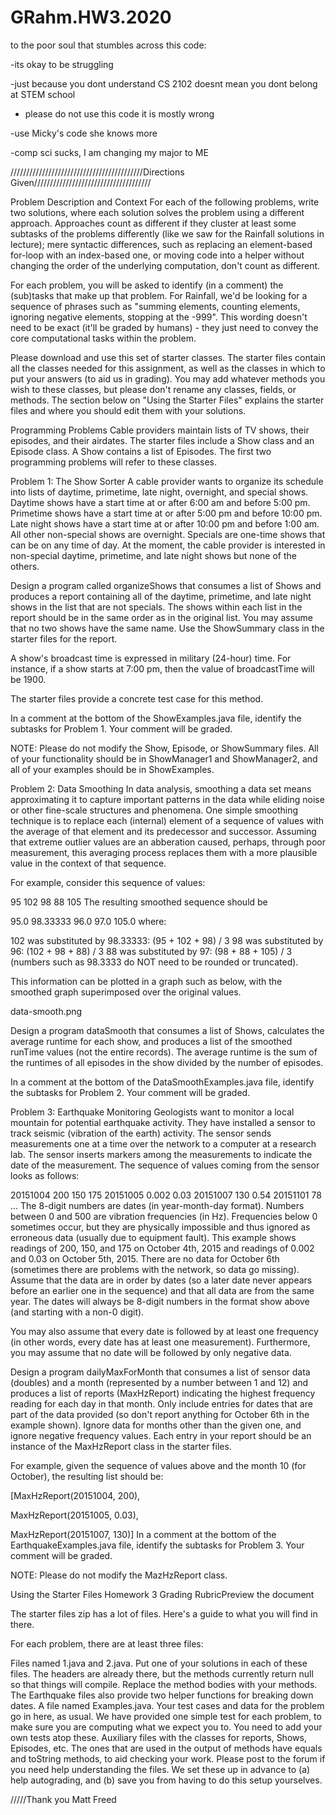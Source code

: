 # GRahm.HW3.2020


to the poor soul that stumbles across this code:

-its okay to be struggling

-just because you dont understand CS 2102 doesnt mean you dont belong at STEM school

- please do not use this code it is mostly wrong

-use Micky's code she knows more

-comp sci sucks, I am changing my major to ME








//////////////////////////////////////////Directions Given/////////////////////////////////////

Problem Description and Context
For each of the following problems, write two solutions, where each solution solves the problem using a different approach. Approaches count as different if they cluster at least some subtasks of the problems differently (like we saw for the Rainfall solutions in lecture); mere syntactic differences, such as replacing an element-based for-loop with an index-based one, or moving code into a helper without changing the order of the underlying computation, don't count as different.

For each problem, you will be asked to identify (in a comment) the (sub)tasks that make up that problem. For Rainfall, we'd be looking for a sequence of phrases such as "summing elements, counting elements, ignoring negative elements, stopping at the -999". This wording doesn't need to be exact (it'll be graded by humans) - they just need to convey the core computational tasks within the problem.

Please download and use this set of starter classes. The starter files contain all the classes needed for this assignment, as well as the classes in which to put your answers (to aid us in grading). You may add whatever methods you wish to these classes, but please don't rename any classes, fields, or methods. The section below on "Using the Starter Files" explains the starter files and where you should edit them with your solutions.

Programming Problems
Cable providers maintain lists of TV shows, their episodes, and their airdates. The starter files include a Show class and an Episode class. A Show contains a list of Episodes. The first two programming problems will refer to these classes.

Problem 1: The Show Sorter
A cable provider wants to organize its schedule into lists of daytime, primetime, late night, overnight, and special shows. Daytime shows have a start time at or after 6:00 am and before 5:00 pm. Primetime shows have a start time at or after 5:00 pm and before 10:00 pm. Late night shows have a start time at or after 10:00 pm and before 1:00 am. All other non-special shows are overnight. Specials are one-time shows that can be on any time of day. At the moment, the cable provider is interested in non-special daytime, primetime, and late night shows but none of the others.

Design a program called organizeShows that consumes a list of Shows and produces a report containing all of the daytime, primetime, and late night shows in the list that are not specials. The shows within each list in the report should be in the same order as in the original list. You may assume that no two shows have the same name. Use the ShowSummary class in the starter files for the report.

A show's broadcast time is expressed in military (24-hour) time. For instance, if a show starts at 7:00 pm, then the value of broadcastTime will be 1900.

The starter files provide a concrete test case for this method.

In a comment at the bottom of the ShowExamples.java file, identify the subtasks for Problem 1. Your comment will be graded.

NOTE: Please do not modify the Show, Episode, or ShowSummary files. All of your functionality should be in ShowManager1 and ShowManager2, and all of your examples should be in ShowExamples.

Problem 2: Data Smoothing
In data analysis, smoothing a data set means approximating it to capture important patterns in the data while eliding noise or other fine-scale structures and phenomena. One simple smoothing technique is to replace each (internal) element of a sequence of values with the average of that element and its predecessor and successor. Assuming that extreme outlier values are an abberation caused, perhaps, through poor measurement, this averaging process replaces them with a more plausible value in the context of that sequence.

For example, consider this sequence of values:

  95 102 98 88 105
The resulting smoothed sequence should be

  95.0 98.33333 96.0 97.0 105.0
where:

102 was substituted by 98.33333: (95 + 102 + 98) / 3
98 was substituted by 96: (102 + 98 + 88) / 3
88 was substituted by 97: (98 + 88 + 105) / 3
(numbers such as 98.3333 do NOT need to be rounded or truncated).

This information can be plotted in a graph such as below, with the smoothed graph superimposed over the original values.

data-smooth.png

Design a program dataSmooth that consumes a list of Shows, calculates the average runtime for each show, and produces a list of the smoothed runTime values (not the entire records). The average runtime is the sum of the runtimes of all episodes in the show divided by the number of episodes.

In a comment at the bottom of the DataSmoothExamples.java file, identify the subtasks for Problem 2. Your comment will be graded.

Problem 3: Earthquake Monitoring
Geologists want to monitor a local mountain for potential earthquake activity. They have installed a sensor to track seismic (vibration of the earth) activity. The sensor sends measurements one at a time over the network to a computer at a research lab. The sensor inserts markers among the measurements to indicate the date of the measurement. The sequence of values coming from the sensor looks as follows:

  20151004 200 150 175 20151005 0.002 0.03 20151007 130 0.54 20151101 78 ...
The 8-digit numbers are dates (in year-month-day format). Numbers between 0 and 500 are vibration frequencies (in Hz). Frequencies below 0 sometimes occur, but they are physically impossible and thus ignored as erroneous data (usually due to equipment fault). This example shows readings of 200, 150, and 175 on October 4th, 2015 and readings of 0.002 and 0.03 on October 5th, 2015. There are no data for October 6th (sometimes there are problems with the network, so data go missing). Assume that the data are in order by dates (so a later date never appears before an earlier one in the sequence) and that all data are from the same year. The dates will always be 8-digit numbers in the format show above (and starting with a non-0 digit).

You may also assume that every date is followed by at least one frequency (in other words, every date has at least one measurement). Furthermore, you may assume that no date will be followed by only negative data.

Design a program dailyMaxForMonth that consumes a list of sensor data (doubles) and a month (represented by a number between 1 and 12) and produces a list of reports (MaxHzReport) indicating the highest frequency reading for each day in that month. Only include entries for dates that are part of the data provided (so don't report anything for October 6th in the example shown). Ignore data for months other than the given one, and ignore negative frequency values. Each entry in your report should be an instance of the MaxHzReport class in the starter files.

For example, given the sequence of values above and the month 10 (for October), the resulting list should be:

  [MaxHzReport(20151004, 200),

   MaxHzReport(20151005, 0.03),

   MaxHzReport(20151007, 130)]
In a comment at the bottom of the EarthquakeExamples.java file, identify the subtasks for Problem 3. Your comment will be graded.

NOTE: Please do not modify the MazHzReport class.

Using the Starter Files
Homework 3 Grading RubricPreview the document

The starter files zip has a lot of files. Here's a guide to what you will find in there.

For each problem, there are at least three files:

Files named <Problem>1.java and <Problem>2.java. Put one of your solutions in each of these files. The headers are already there, but the methods currently return null so that things will compile. Replace the method bodies with your methods. The Earthquake files also provide two helper functions for breaking down dates.
A file named <Problem>Examples.java. Your test cases and data for the problem go in here, as usual. We have provided one simple test for each problem, to make sure you are computing what we expect you to. You need to add your own tests atop these.
Auxiliary files with the classes for reports, Shows, Episodes, etc. The ones that are used in the output of methods have equals and toString methods, to aid checking your work.
Please post to the forum if you need help understanding the files. We set these up in advance to (a) help autograding, and (b) save you from having to do this setup yourselves.
  
  
  /////Thank you Matt Freed
  
  
